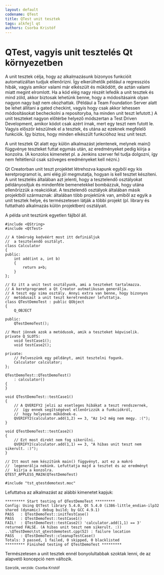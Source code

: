 ```yaml
---
layout: default
codename: QTest
title: QTest unit tesztek
tags: alkfejl qt
authors: Csorba Kristóf
---
```


# QTest, vagyis unit tesztelés Qt környezetben

A unit tesztek célja, hogy az alkalmazásunk bizonyos funkcióit automatizáltan tudjuk ellenőrizni. Így elkerülhetők például a regressziós hibák, vagyis amikor valami már elkészült és működött, de aztán valami miatt megint elromlott. Ha a kód elég nagy részét lefedik a unit tesztek és mind zöld, akkor biztosak lehetünk benne, hogy a módosításaink olyan nagyon nagy bajt nem okozhattak. (Például a Team Foundation Server alatt be lehet állítani a gated checkint, vagyis hogy csak akkor lehessen módosításokat becheckolni a repositoryba, ha minden unit teszt lefutott.) A unit teszteket nagyon előtérbe helyező módszertan a Test Driven Development, amikor kódot csak azért írnak, mert egy teszt nem futott le. Vagyis először készülnek el a tesztek, és utána az ezeknek megfelelő funkciók. Így biztos, hogy minden elkészült funkcióhoz lesz unit teszt.

A unit tesztek Qt alatt egy külön alkalmazást jelentenek, melynek main() függvénye teszteket futtat egymás után, az eredményeket pedig kiírja a konzolra. (A konzolos kimenetet pl. a Jenkins szerver fel tudja dolgozni, így nem feltétlenül csak szöveges eredményeket kell nézni.)

Qt Creatorban unit teszt projektet létrehozva kapunk egyből egy kis keretprogramot is, ami elég jól megmutatja, hogyan is kell tesztet készíteni. A unit tesztelés általában azt jelenti, hogy a tesztelendő osztályokat példányosítjuk és mindenféle bemenetekkel bombázzuk, hogy utána ellenőrizzük a reakcióikat. A tesztelendő osztályok általában másik projektből származnak: általában több projektünk van, amiből az egyik a unit tesztek helye, és természetesen látják a többi projekt (pl. library és futtatható alkalmazás külön projektben) osztályait.

A példa unit tesztünk egyetlen fájlból áll.

    #include <QString>
    #include <QtTest>

    // A tömörség kedvéért most itt definiáljuk
    //  a tesztelendő osztályt.
    class Calculator
    {
    public:
        int add(int a, int b)
        {
            return a+b;
        }
    };

    // Ez itt a unit test osztályunk, ami a teszteket tartalmazza.
    // A keretprogramot a Qt Creator autmatikusan generálja.
    // A teszt egy sima osztály. Annyi extra van benne, hogy bizonyos
    //  metódusait a unit teszt keretrendszer lefuttatja.
    class QTestDemoTest : public QObject
    {
        Q_OBJECT

    public:
        QTestDemoTest();

    // Most jönnek azok a metódusok, amik a teszteket képviselik.
    private Q_SLOTS:
        void testCase1();
        void testCase2();

    private:
        // Felveszünk egy példányt, amit tesztelni fogunk.
        Calculator calculator;
    };

    QTestDemoTest::QTestDemoTest()
        : calculator()
    {
    }

    void QTestDemoTest::testCase1()
    {
        // A QVERIFY2 jelzi az esetleges hibákat a teszt rendszernek,
        //  így ennek segítségével ellenőrizzük a funkciókról,
        //  hogy helyesen működnek-e.
        QVERIFY2(calculator.add(1,2) == 3, "Az 1+2 még nem megy. :(");
    }

    void QTestDemoTest::testCase2()
    {
        // Ezt most direkt nem fog sikerülni.
        QVERIFY2(calculator.add(1,1) == 3, "A hibas unit teszt nem sikerult. :)");
    }

    // Itt most nem készítünk main() függvényt, azt ez a makró
    //  legenerálja nekünk. Lefuttatja majd a tesztet és az eredményt
    //  kiírja a konzolra.
    QTEST_APPLESS_MAIN(QTestDemoTest)

    #include "tst_qtestdemotest.moc"

Lefuttatva az alkalmazást az alábbi kimenetet kapjuk:

    ********* Start testing of QTestDemoTest *********
    Config: Using QtTest library 5.4.0, Qt 5.4.0 (i386-little_endian-ilp32 shared (dynamic) debug build; by GCC 4.9.1)
    PASS   : QTestDemoTest::initTestCase()
    PASS   : QTestDemoTest::testCase1()
    FAIL!  : QTestDemoTest::testCase2() 'calculator.add(1,1) == 3' returned FALSE. (A hibas unit teszt nem sikerult. :))
    ..\QTestDemo\tst_qtestdemotest.cpp(52) : failure location
    PASS   : QTestDemoTest::cleanupTestCase()
    Totals: 3 passed, 1 failed, 0 skipped, 0 blacklisted
    ********* Finished testing of QTestDemoTest *********

Természetesen a unit tesztek ennél bonyolultabbak szoktak lenni, de az alapvető koncepció nem változik.

<small>Szerzők, verziók: Csorba Kristóf</small>
